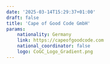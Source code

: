 ```yaml
---
date: '2025-03-14T15:29:37+01:00'
draft: false
title: 'Cape of Good Code GmbH'
params:
    nationality: Germany
    link: https://capeofgoodcode.com
    national_coordinator: false
    logo: CoGC_Logo_Gradient.png
---
```

